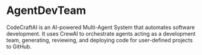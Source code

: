 # AgentDevTeam
CodeCraftAI is an AI-powered Multi-Agent System that automates software development. It uses CrewAI to orchestrate agents acting as a development team, generating, reviewing, and deploying code for user-defined projects to GitHub.
